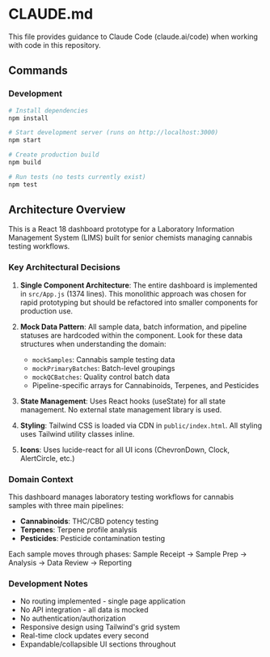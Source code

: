 # CLAUDE.md

This file provides guidance to Claude Code (claude.ai/code) when working with code in this repository.

## Commands

### Development
```bash
# Install dependencies
npm install

# Start development server (runs on http://localhost:3000)
npm start

# Create production build
npm build

# Run tests (no tests currently exist)
npm test
```

## Architecture Overview

This is a React 18 dashboard prototype for a Laboratory Information Management System (LIMS) built for senior chemists managing cannabis testing workflows.

### Key Architectural Decisions

1. **Single Component Architecture**: The entire dashboard is implemented in `src/App.js` (1374 lines). This monolithic approach was chosen for rapid prototyping but should be refactored into smaller components for production use.

2. **Mock Data Pattern**: All sample data, batch information, and pipeline statuses are hardcoded within the component. Look for these data structures when understanding the domain:
   - `mockSamples`: Cannabis sample testing data
   - `mockPrimaryBatches`: Batch-level groupings
   - `mockQCBatches`: Quality control batch data
   - Pipeline-specific arrays for Cannabinoids, Terpenes, and Pesticides

3. **State Management**: Uses React hooks (useState) for all state management. No external state management library is used.

4. **Styling**: Tailwind CSS is loaded via CDN in `public/index.html`. All styling uses Tailwind utility classes inline.

5. **Icons**: Uses lucide-react for all UI icons (ChevronDown, Clock, AlertCircle, etc.)

### Domain Context

This dashboard manages laboratory testing workflows for cannabis samples with three main pipelines:
- **Cannabinoids**: THC/CBD potency testing
- **Terpenes**: Terpene profile analysis  
- **Pesticides**: Pesticide contamination testing

Each sample moves through phases: Sample Receipt → Sample Prep → Analysis → Data Review → Reporting

### Development Notes

- No routing implemented - single page application
- No API integration - all data is mocked
- No authentication/authorization
- Responsive design using Tailwind's grid system
- Real-time clock updates every second
- Expandable/collapsible UI sections throughout